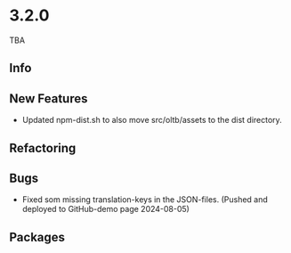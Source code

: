 # 3.2.0
TBA

## Info

## New Features
- Updated npm-dist.sh to also move src/oltb/assets to the dist directory.

## Refactoring

## Bugs
- Fixed som missing translation-keys in the JSON-files. (Pushed and deployed to GitHub-demo page 2024-08-05)

## Packages